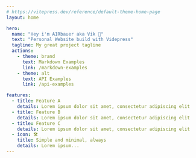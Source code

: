```yaml
---
# https://vitepress.dev/reference/default-theme-home-page
layout: home

hero:
  name: "Hey i'm AIRbauer aka Vik 👋"
  text: "Personal Website build with Videpress"
  tagline: My great project tagline
  actions:
    - theme: brand
      text: Markdown Examples
      link: /markdown-examples
    - theme: alt
      text: API Examples
      link: /api-examples

features:
  - title: Feature A
    details: Lorem ipsum dolor sit amet, consectetur adipiscing elit
  - title: Feature B
    details: Lorem ipsum dolor sit amet, consectetur adipiscing elit
  - title: Feature C
    details: Lorem ipsum dolor sit amet, consectetur adipiscing elit
  - icon: 🛠️
    title: Simple and minimal, always
    details: Lorem ipsum...
---
```

